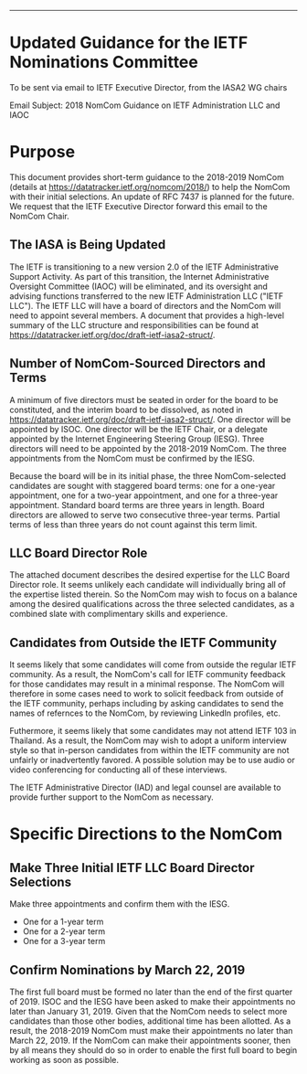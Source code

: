 ---
# Updated Guidance for the IETF Nominations Committee 
To be sent via email to IETF Executive Director, from the IASA2 WG chairs

Email Subject: 2018 NomCom Guidance on IETF Administration LLC and IAOC

# Purpose
This document provides short-term guidance to the 2018-2019 NomCom (details at <https://datatracker.ietf.org/nomcom/2018/>) to help the NomCom with their initial selections. An update of RFC 7437 is planned for the future. We request that the IETF Executive Director forward this email to the NomCom Chair.

## The IASA is Being Updated
The IETF is transitioning to a new version 2.0 of the IETF Administrative Support Activity. As part of this transition, the Internet Administrative Oversight Committee (IAOC) will be eliminated, and its oversight and advising functions transferred to the new IETF Administration LLC ("IETF LLC"). The IETF LLC will have a board of directors and the NomCom will need to appoint several members. A document that provides a high-level summary of the LLC structure and responsibilities can be found at <https://datatracker.ietf.org/doc/draft-ietf-iasa2-struct/>.

## Number of NomCom-Sourced Directors and Terms
A minimum of five directors must be seated in order for the board to be constituted, and the interim board to be dissolved, as noted in <https://datatracker.ietf.org/doc/draft-ietf-iasa2-struct/>. One director will be appointed by ISOC. One director will be the IETF Chair, or a delegate appointed by the Internet Engineering Steering Group (IESG). Three directors will need to be appointed by the 2018-2019 NomCom. The three appointments from the NomCom must be confirmed by the IESG.

Because the board will be in its initial phase, the three NomCom-selected candidates are sought with staggered board terms: one for a one-year appointment, one for a two-year appointment, and one for a three-year appointment. Standard board terms are three years in length. Board directors are allowed to serve two consecutive three-year terms. Partial terms of less than three years do not count against this term limit. 

## LLC Board Director Role
The attached document describes the desired expertise for the LLC Board Director role. It seems unlikely each candidate will individually bring all of the expertise listed therein. So the NomCom may wish to focus on a balance among the desired qualifications across the three selected candidates, as a combined slate with complimentary skills and experience.

## Candidates from Outside the IETF Community
It seems likely that some candidates will come from outside the regular IETF community. As a result, the NomCom's call for IETF community feedback for those candidates may result in a minimal response. The NomCom will therefore in some cases need to work to solicit feedback from outside of the IETF community, perhaps including by asking candidates to send the names of refernces to the NomCom, by reviewing LinkedIn profiles, etc.

Futhermore, it seems likely that some candidates may not attend IETF 103 in Thailand. As a result, the NomCom may wish to adopt a uniform interview style so that in-person candidates from within the IETF community are not unfairly or inadvertently favored. A possible solution may be to use audio or video conferencing for conducting all of these interviews. 

The IETF Administrative Director (IAD) and legal counsel are available to provide further support to the NomCom as necessary. 

# Specific Directions to the NomCom

## Make Three Initial IETF LLC Board Director Selections
Make three appointments and confirm them with the IESG.

* One for a 1-year term
* One for a 2-year term
* One for a 3-year term

## Confirm Nominations by March 22, 2019
The first full board must be formed no later than the end of the first quarter of 2019. ISOC and the IESG have been asked to make their appointments no later than January 31, 2019. Given that the NomCom needs to select more candidates than those other bodies, additional time has been allotted. As a result, the 2018-2019 NomCom must make their appointments no later than March 22, 2019. If the NomCom can make their appointments sooner, then by all means they should do so in order to enable the first full board to begin working as soon as possible.


